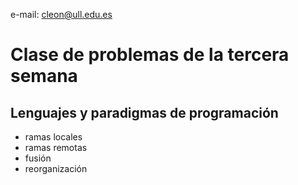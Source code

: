e-mail: cleon@ull.edu.es
# Clase de problemas de la tercera semana
## Lenguajes y paradigmas de programación 

- ramas locales
- ramas remotas
- fusión
- reorganización
